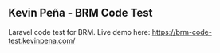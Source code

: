 ## Kevin Peña - BRM Code Test

Laravel code test for BRM. Live demo here: https://brm-code-test.kevinpena.com/
